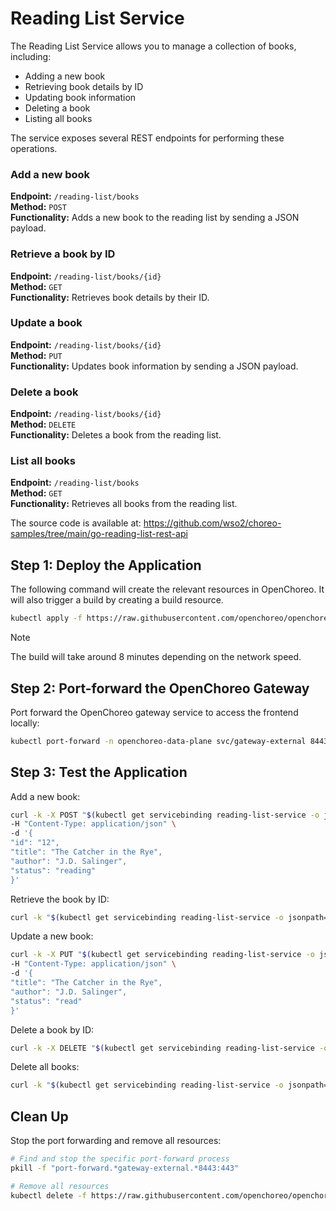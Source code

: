 # Reading List Service
The Reading List Service allows you to manage a collection of books, including:
- Adding a new book
- Retrieving book details by ID
- Updating book information
- Deleting a book
- Listing all books

The service exposes several REST endpoints for performing these operations.

### Add a new book
**Endpoint:** `/reading-list/books`  
**Method:** `POST`  
**Functionality:** Adds a new book to the reading list by sending a JSON payload.

### Retrieve a book by ID
**Endpoint:** `/reading-list/books/{id}`  
**Method:** `GET`  
**Functionality:** Retrieves book details by their ID.

### Update a book
**Endpoint:** `/reading-list/books/{id}`  
**Method:** `PUT`  
**Functionality:** Updates book information by sending a JSON payload.

### Delete a book
**Endpoint:** `/reading-list/books/{id}`  
**Method:** `DELETE`  
**Functionality:** Deletes a book from the reading list.

### List all books
**Endpoint:** `/reading-list/books`  
**Method:** `GET`  
**Functionality:** Retrieves all books from the reading list.

The source code is available at:
https://github.com/wso2/choreo-samples/tree/main/go-reading-list-rest-api

## Step 1: Deploy the Application

The following command will create the relevant resources in OpenChoreo. It will also trigger a build by creating a build resource.

```bash
kubectl apply -f https://raw.githubusercontent.com/openchoreo/openchoreo/release-v0.3/samples/from-source/services/go-google-buildpack-reading-list/reading-list-service.yaml
```

> [!NOTE]
> The build will take around 8 minutes depending on the network speed.

## Step 2: Port-forward the OpenChoreo Gateway

Port forward the OpenChoreo gateway service to access the frontend locally:

```bash
kubectl port-forward -n openchoreo-data-plane svc/gateway-external 8443:443 &
```

## Step 3: Test the Application

   Add a new book:

   ```bash
   curl -k -X POST "$(kubectl get servicebinding reading-list-service -o jsonpath='{.status.endpoints[0].public.uri}')/books" \
   -H "Content-Type: application/json" \
   -d '{
   "id": "12",
   "title": "The Catcher in the Rye",
   "author": "J.D. Salinger",
   "status": "reading"
   }'
   ```

   Retrieve the book by ID:

   ```bash
   curl -k "$(kubectl get servicebinding reading-list-service -o jsonpath='{.status.endpoints[0].public.uri}')/books/12"
   ```

   Update a new book:

   ```bash
   curl -k -X PUT "$(kubectl get servicebinding reading-list-service -o jsonpath='{.status.endpoints[0].public.uri}')/books/12" \
   -H "Content-Type: application/json" \
   -d '{
   "title": "The Catcher in the Rye",
   "author": "J.D. Salinger",
   "status": "read"
   }'
   ```
   
   Delete a book by ID:

   ```bash
   curl -k -X DELETE "$(kubectl get servicebinding reading-list-service -o jsonpath='{.status.endpoints[0].public.uri}')/books/12"
   ```

   Delete all books:

   ```bash
   curl -k "$(kubectl get servicebinding reading-list-service -o jsonpath='{.status.endpoints[0].public.uri}')/books"
   ```

## Clean Up

Stop the port forwarding and remove all resources:

```bash
# Find and stop the specific port-forward process
pkill -f "port-forward.*gateway-external.*8443:443"

# Remove all resources
kubectl delete -f https://raw.githubusercontent.com/openchoreo/openchoreo/release-v0.3/samples/from-source/services/go-google-buildpack-reading-list/reading-list-service.yaml
```
